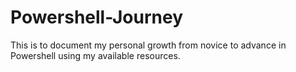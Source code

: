 # Powershell-Journey
This is to document my personal growth from novice to advance in Powershell using my available resources.
